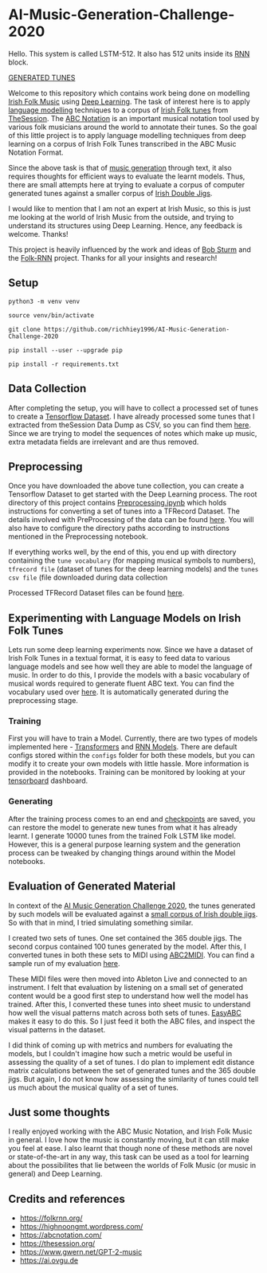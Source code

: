 # AI-Music-Generation-Challenge-2020
Hello. This system is called LSTM-512. It also has 512 units inside its [RNN](http://karpathy.github.io/2015/05/21/rnn-effectiveness/) block. 

[GENERATED TUNES](https://drive.google.com/drive/folders/14oErgLoqIgCxI7BVO1WVO722fvgR1iBr?usp=sharing)

Welcome to this repository which contains work being done on modelling [Irish Folk Music](https://en.wikipedia.org/wiki/Irish_traditional_music) using [Deep Learning](http://deeplearning.net/). The task of interest here is to apply [language modelling](https://en.wikipedia.org/wiki/Language_model) techniques to a corpus of [Irish Folk tunes](https://github.com/adactio/TheSession-data) from [TheSession](https://thesession.org/). The [ABC Notation](http://abcnotation.com/) is an important musical notation tool used by various folk musicians around the world to annotate their tunes. So the goal of this little project is to apply language modelling techniques from deep learning on a corpus of Irish Folk Tunes transcribed in the ABC Music Notation Format.

Since the above task is that of [music generation](https://teropa.info/loop/) through text, it also requires thoughts for efficient ways to evaluate the learnt models. Thus, there are small attempts here at trying to evaluate a corpus of computer generated tunes against a smaller corpus of [Irish Double Jigs](http://norbeck.nu/abc/book/). 

I would like to mention that I am not an expert at Irish Music, so this is just me looking at the world of Irish Music from the outside, and trying to understand its structures using Deep Learning. Hence, any feedback is welcome. Thanks!

This project is heavily influenced by the work and ideas of [Bob Sturm](https://highnoongmt.wordpress.com/about/) and the [Folk-RNN](https://folkrnn.org/) project. Thanks for all your insights and research!


## Setup
`python3 -m venv venv`

`source venv/bin/activate`

`git clone https://github.com/richhiey1996/AI-Music-Generation-Challenge-2020`

`pip install --user --upgrade pip`

`pip install -r requirements.txt`

## Data Collection
After completing the setup, you will have to collect a processed set of tunes to create a [Tensorflow Dataset](https://www.tensorflow.org/tutorials/load_data/tfrecord). I have already processed some tunes that I extracted from theSession Data Dump as CSV, so you can find them [here](https://github.com/richhiey1996/AI-Music-Generation-Challenge-2020/wiki/Data-Collection). Since we are trying to model the sequences of notes which make up music, extra metadata fields are irrelevant and are thus removed.

## Preprocessing
Once you have downloaded the above tune collection, you can create a Tensorflow Dataset to get started with the Deep Learning process. The root directory of this project contains [Preprocessing.ipynb](https://github.com/richhiey1996/AI-Music-Generation-Challenge-2020/blob/master/Preprocessing.ipynb) which holds instructions for converting a set of tunes into a TFRecord Dataset. The details involved with PreProcessing of the data can be found [here](https://github.com/richhiey1996/AI-Music-Generation-Challenge-2020/wiki/Preprocessing). You will also have to configure the directory paths according to instructions mentioned in the Preprocessing notebook.

If everything works well, by the end of this, you end up with directory containing the `tune vocabulary` (for mapping musical symbols to numbers), `tfrecord file` (dataset of tunes for the deep learning models) and the `tunes csv file` (file downloaded during data collection

Processed TFRecord Dataset files can be found [here](https://drive.google.com/drive/folders/1HZfZ8LetsaCAZwCMw3Gfo0xoaC_Vg7JD?usp=sharing).

## Experimenting with Language Models on Irish Folk Tunes
Lets run some deep learning experiments now. Since we have a dataset of Irish Folk Tunes in a textual format, it is easy to feed data to various language models and see how well they are able to model the language of music. In order to do this, I provide the models with a basic vocabulary of musical words required to generate fluent ABC text. You can find the vocabulary used over [here](). It is automatically generated during the preprocessing stage.

### Training
First you will have to train a Model. Currently, there are two types of models implemented here - [Transformers](https://en.wikipedia.org/wiki/Transformer_(machine_learning_model)) and [RNN Models](https://en.wikipedia.org/wiki/Recurrent_neural_network). There are default configs stored within the `configs` folder for both these models, but you can modify it to create your own models with little hassle. More information is provided in the notebooks. Training can be monitored by looking at your [tensorboard](https://www.tensorflow.org/tensorboard) dashboard.

### Generating
After the training process comes to an end and [checkpoints](https://www.tensorflow.org/guide/checkpoint) are saved, you can restore the model to generate new tunes from what it has already learnt. I generate 10000 tunes from the trained Folk LSTM like model. However, this is a general purpose learning system and the generation process can be tweaked by changing things around within the Model notebooks.

## Evaluation of Generated Material
In context of the [AI Music Generation Challenge 2020](https://boblsturm.github.io/aimusic2020/MusicAI_Challenge_2020.pdf), the tunes generated by such models will be evaluated against a [small corpus of Irish double jigs](http://www.norbeck.nu/abc/book/book.asp?book=2). So with that in mind, I tried simulating something similar.

I created two sets of tunes. One set contained the 365 double jigs. The second corpus contained 100 tunes generated by the model. After this, I converted tunes in both these sets to MIDI using [ABC2MIDI](https://www.systutorials.com/docs/linux/man/1-abc2midi/). You can find a sample run of my evaluation [here](https://drive.google.com/drive/folders/10p9Dcr8BHSk7ujukZOH3LZv9Qud1wK_s?usp=sharing). 

These MIDI files were then moved into Ableton Live and connected to an instrument. I felt that evaluation by listening on a small set of generated content would be a good first step to understand how well the model has trained. After this, I converted these tunes into sheet music to understand how well the visual patterns match across both sets of tunes. [EasyABC](https://nilsliberg.se/ksp/easyabc/) makes it easy to do this. So I just feed it both the ABC files, and inspect the visual patterns in the dataset.

I did think of coming up with metrics and numbers for evaluating the models, but I couldn't imagine how such a metric would be useful in assessing the quality of a set of tunes. I do plan to implement edit distance matrix calculations between the set of generated tunes and the 365 double jigs. But again, I do not know how assessing the similarity of tunes could tell us much about the musical quality of a set of tunes.

## Just some thoughts
I really enjoyed working with the ABC Music Notation, and Irish Folk Music in general. I love how the music is constantly moving, but it can still make you feel at ease. I also learnt that though none of these methods are novel or state-of-the-art in any way, this task can be used as a tool for learning about the possibilites that lie between the worlds of Folk Music (or music in general) and Deep Learning.

## Credits and references
- https://folkrnn.org/
- https://highnoongmt.wordpress.com/
- https://abcnotation.com/
- https://thesession.org/
- https://www.gwern.net/GPT-2-music
- https://ai.ovgu.de
